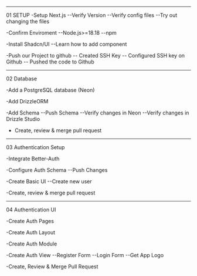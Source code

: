 ----------------------------------------------------------------------

01 SETUP
-Setup Next.js
 --Verify Version
 --Verify config files
 --Try out changing the files

-Confirm Enviroment
 --Node.js>=18.18
 --npm

-Install Shadcn/UI
 --Learn how to add component

-Push our Project to github
 -- Created SSH Key
 -- Configured SSH key on Github
 -- Pushed the code to Github

----------------------------------------------------------------------

02 Database

-Add a PostgreSQL database (Neon)

-Add DrizzleORM

-Add Schema
 --Push Schema
 --Verify changes in Neon
 --Verify changes in Drizzle Studio

- Create, review & merge pull request

----------------------------------------------------------------------

03 Authentication Setup

-Integrate Better-Auth

-Configure Auth Schema
 --Push Changes

-Create Basic UI
 --Create new user

-Create, review & merge pull request

---------------------------------------------------------------------

04 Authentication UI

 -Create Auth Pages
 
 -Create Auth Layout

 -Create Auth Module

 -Create Auth View
    --Register Form
    --Login Form
    --Get App Logo

-Create, Review & Merge Pull Request